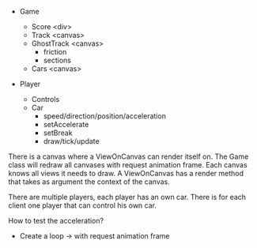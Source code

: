 - Game
    - Score \<div\>
    - Track \<canvas\>
    - GhostTrack \<canvas\>
        - friction
        - sections
    - Cars  \<canvas\>


- Player
    - Controls
    - Car
        - speed/direction/position/acceleration
        - setAccelerate
        - setBreak
        - draw/tick/update


There is a canvas where a ViewOnCanvas can render itself on.
The Game class will redraw all canvases with request animation frame.
Each canvas knows all views it needs to draw. A ViewOnCanvas has a render method that takes as argument the context of
the canvas.

There are multiple players, each player has an own car. There is for each client one player that can control his own
car.

How to test the acceleration?
- Create a loop -> with request animation frame